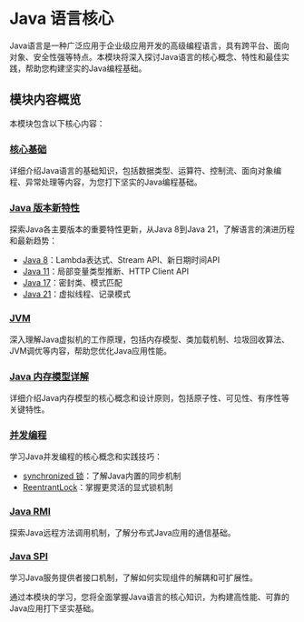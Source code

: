 # Java 语言核心

Java语言是一种广泛应用于企业级应用开发的高级编程语言，具有跨平台、面向对象、安全性强等特点。本模块将深入探讨Java语言的核心概念、特性和最佳实践，帮助您构建坚实的Java编程基础。

## 模块内容概览

本模块包含以下核心内容：

### [核心基础](core.md)
详细介绍Java语言的基础知识，包括数据类型、运算符、控制流、面向对象编程、异常处理等内容，为您打下坚实的Java编程基础。

### [Java 版本新特性](java-new-features/)
探索Java各主要版本的重要特性更新，从Java 8到Java 21，了解语言的演进历程和最新趋势：
- [Java 8](java-new-features/java8-new-features.md)：Lambda表达式、Stream API、新日期时间API
- [Java 11](java-new-features/java11-new-features.md)：局部变量类型推断、HTTP Client API
- [Java 17](java-new-features/java17-new-features.md)：密封类、模式匹配
- [Java 21](java-new-features/java21-new-features.md)：虚拟线程、记录模式

### [JVM](jvm.md)
深入理解Java虚拟机的工作原理，包括内存模型、类加载机制、垃圾回收算法、JVM调优等内容，帮助您优化Java应用性能。

### [Java 内存模型详解](jvm-memory-model.md)
详细介绍Java内存模型的核心概念和设计原则，包括原子性、可见性、有序性等关键特性。

### [并发编程](concurrency-programming/)
学习Java并发编程的核心概念和实践技巧：
- [synchronized 锁](concurrency-programming/synchronized-lock.md)：了解Java内置的同步机制
- [ReentrantLock](concurrency-programming/reentrant-lock.md)：掌握更灵活的显式锁机制

### [Java RMI](java-rmi.md)
探索Java远程方法调用机制，了解分布式Java应用的通信基础。

### [Java SPI](java-spi.md)
学习Java服务提供者接口机制，了解如何实现组件的解耦和可扩展性。

通过本模块的学习，您将全面掌握Java语言的核心知识，为构建高性能、可靠的Java应用打下坚实基础。